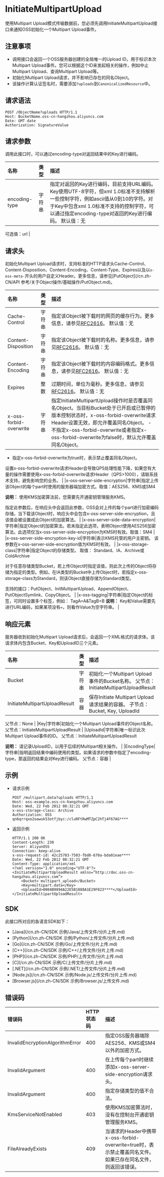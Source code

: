 # InitiateMultipartUpload

使用Multipart Upload模式传输数据前，您必须先调用InitiateMultipartUpload接口来通知OSS初始化一个Multipart Upload事件。

## 注意事项

-   调用接口会返回一个OSS服务器创建的全局唯一的Upload ID，用于标识本次Multipart Upload事件。您可以根据这个ID来发起相关的操作，例如中止Multipart Upload、查询Multipart Upload等。
-   初始化Multipart Upload请求，并不影响已存在的同名Object。
-   该操作计算认证签名时，需要添加`?uploads`到`CanonicalizedResource`中。

## 请求语法

```
POST /ObjectName?uploads HTTP/1.1
Host: BucketName.oss-cn-hangzhou.aliyuncs.com
Date: GMT date
Authorization: SignatureValue
```

## 请求参数

调用此接口时，可以通过encoding-type对返回结果中的Key进行编码。

|名称|类型|描述|
|:-|:-|:-|
|encoding-type|字符串|指定对返回的Key进行编码，目前支持URL编码。Key使用UTF-8字符，但xml 1.0标准不支持解析一些控制字符，例如ascii值从0到10的字符。对于Key中包含xml 1.0标准不支持的控制字符，可以通过指定encoding-type对返回的Key进行编码。 默认值：无

可选值：url |

## 请求头

初始化Multipart Upload请求时，支持标准的HTTP请求头Cache-Control、Content-Disposition、Content-Encoding、Content-Type、Expires以及以`x-oss-meta-`开头的用户自定义Header。更多信息，请参见[PutObject](/cn.zh-CN/API 参考/关于Object操作/基础操作/PutObject.md)。

|名称|类型|描述|
|:-|:-|:-|
|Cache-Control|字符串|指定该Object被下载时的网页的缓存行为。更多信息，请参见[RFC2616](https://www.ietf.org/rfc/rfc2616.txt)。 默认值：无 |
|Content-Disposition|字符串|指定该Object被下载时的名称。更多信息，请参见[RFC2616](https://www.ietf.org/rfc/rfc2616.txt)。 默认值：无 |
|Content-Encoding|字符串|指定该Object被下载时的内容编码格式。更多信息，请参见[RFC2616](https://www.ietf.org/rfc/rfc2616.txt)。 默认值：无 |
|Expires|整数|过期时间，单位为毫秒。更多信息，请参见[RFC2616](https://www.ietf.org/rfc/rfc2616.txt)。 默认值：无 |
|x-oss-forbid-overwrite|字符串|指定InitiateMultipartUpload操作时是否覆盖同名Object。当目标Bucket处于已开启或已暂停的版本控制状态时，x-oss-forbid-overwrite请求Header设置无效，即允许覆盖同名Object。 -   不指定x-oss-forbid-overwrite或者指定x-oss-forbid-overwrite为false时，默认允许覆盖同名Object。
-   指定x-oss-forbid-overwrite为true时，表示禁止覆盖同名Object。

设置x-oss-forbid-overwrite请求Header会导致QPS处理性能下降，如果您有大量的操作需要使用x-oss-forbid-overwrite请求Header（QPS\>1000），请联系技术支持，避免影响您的业务。 |
|x-oss-server-side-encryption|字符串|指定上传该Object的每个part时使用的服务器端加密方式。取值：AES256、KMS或SM4

**说明：** 使用KMS加密算法前，您需要先开通密钥管理服务KMS。

指定此参数后，在响应头中会返回此参数，OSS会对上传的每个part进行加密编码存储。当下载该Object时，响应头中会包含x-oss-server-side-encryption，且该值会被设置成此Object的加密算法。 |
|x-oss-server-side-data-encryption|字符串|指定Object的加密算法。若未指定此选项，表明Object使用AES256加密算法。此选项仅当x-oss-server-side-encryption为KMS时有效。取值：SM4 |
|x-oss-server-side-encryption-key-id|字符串|表示KMS托管的用户主密钥。 该参数在x-oss-server-side-encryption值为KMS时有效。 |
|x-oss-storage-class|字符串|指定Object的存储类型。 取值： Standard、IA、Archive或ColdArchive

对于任意存储类型Bucket，若上传Object时指定该值，则此次上传的Object将存储为指定的类型。例如，在IA类型的Bucket中上传Object时，若指定x-oss-storage-class为Standard，则该Object直接存储为Standard类型。

支持的接口：PutObject、InitMultipartUpload、AppendObject、 PutObjectSymlink、CopyObject。 |
|x-oss-tagging|字符串|指定Object的标签，可同时设置多个标签，例如： TagA=A&TagB=B **说明：** Key和Value需要先进行URL编码，如果某项没有`=`，则看作Value为空字符串。 |

## 响应元素

服务器收到初始化Multipart Upload请求后，会返回一个XML格式的请求体。该请求体内包含Bucket、Key和UploadID三个元素。

|名称|类型|描述|
|:-|:-|:-|
|Bucket|字符串|初始化一个Multipart Upload事件的Bucket名称。 父节点：InitiateMultipartUploadResult |
|InitiateMultipartUploadResult|容器|保存Initiate Multipart Upload请求结果的容器。 子节点：Bucket, Key, UploadId

父节点：None |
|Key|字符串|初始化一个Multipart Upload事件的Object名称。 父节点：InitiateMultipartUploadResult |
|UploadId|字符串|唯一标识此次Multipart Upload事件的ID。 父节点：InitiateMultipartUploadResult

**说明：** 请记录UploadID，以用于后续的Multipart相关操作。 |
|EncodingType|字符串|指明返回结果中编码使用的类型。如果请求的参数中指定了encoding-type，那返回的结果会对Key进行编码。 父节点：容器 |

## 示例

-   请求示例

    ```
    POST /multipart.data?uploads HTTP/1.1 
    Host: oss-example.oss-cn-hangzhou.aliyuncs.com 
    Date: Wed, 22 Feb 2012 08:32:21 GMT 
    x-oss-storage-class: Archive
    Authorization: OSS qn6qrrqxo2oawuk53otfjbyc:/cluRFtRwMTZpC2hTj4F67AG****
    ```

-   返回示例

    ```
    HTTP/1.1 200 OK
    Content-Length: 230
    Server: AliyunOSS
    Connection: keep-alive
    x-oss-request-id: 42c25703-7503-fbd8-670a-bda01eae****
    Date: Wed, 22 Feb 2012 08:32:21 GMT
    Content-Type: application/xml
    <?xml version="1.0" encoding="UTF-8"?>
    <InitiateMultipartUploadResult xmlns=”http://doc.oss-cn-hangzhou.aliyuncs.com”>
        <Bucket> multipart_upload</Bucket>
        <Key>multipart.data</Key>
        <UploadId>0004B9894A22E5B1888A1E29F823****</UploadId>
    </InitiateMultipartUploadResult>
    ```


## SDK

此接口所对应的各语言SDK如下：

-   [Java](/cn.zh-CN/SDK 示例/Java/上传文件/分片上传.md)
-   [Python](/cn.zh-CN/SDK 示例/Python/上传文件/分片上传.md)
-   [Go](/cn.zh-CN/SDK 示例/Go/上传文件/分片上传.md)
-   [C++](/cn.zh-CN/SDK 示例/C++/上传文件/分片上传.md)
-   [PHP](/cn.zh-CN/SDK 示例/PHP/上传文件/分片上传.md)
-   [C](/cn.zh-CN/SDK 示例/C/上传文件/分片上传.md)
-   [.NET](/cn.zh-CN/SDK 示例/.NET/上传文件/分片上传.md)
-   [Node.js](/cn.zh-CN/SDK 示例/Node.js/上传文件/分片上传.md)
-   [Browser.js](/cn.zh-CN/SDK 示例/Browser.js/上传文件.md)

## 错误码

|错误码|HTTP状态码|描述|
|:--|:------|:-|
|InvalidEncryptionAlgorithmError|400|指定OSS服务器端除AES256、KMS或SM4以外的加密方式。|
|InvalidArgument|400|在上传每个part时继续添加x-oss-server-side-encryption请求头。|
|InvalidArgument|400|指定存储类型的值不合法。|
|KmsServiceNotEnabled|403|使用KMS加密算法时，没有在控制台开通密钥管理服务KMS。|
|FileAlreadyExists|409|当请求的Header中携带x-oss-forbid-overwrite=true时，表示禁止覆盖同名文件。如果已存在同名文件，则返回该错误。|


